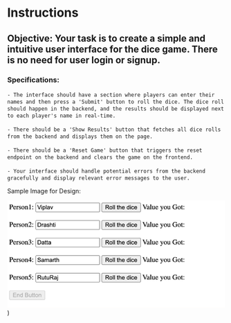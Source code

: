 # Instructions  

## Objective: Your task is to create a simple and intuitive user interface for the dice game. There is no need for user login or signup.

 ### Specifications:

    - The interface should have a section where players can enter their names and then press a 'Submit' button to roll the dice. The dice roll should happen in the backend, and the results should be displayed next to each player's name in real-time.

    - There should be a 'Show Results' button that fetches all dice rolls from the backend and displays them on the page.

    - There should be a 'Reset Game' button that triggers the reset endpoint on the backend and clears the game on the frontend.

    - Your interface should handle potential errors from the backend gracefully and display relevant error messages to the user.


Sample Image for Design: 



![Design](./sample1.png))